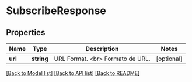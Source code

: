 # SubscribeResponse

## Properties
Name | Type | Description | Notes
------------ | ------------- | ------------- | -------------
**url** | **string** | URL Format. &lt;br&gt; Formato de URL. | [optional] 

[[Back to Model list]](../../README.md#documentation-for-models) [[Back to API list]](../../README.md#documentation-for-api-endpoints) [[Back to README]](../../README.md)

